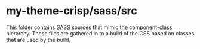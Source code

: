 # my-theme-crisp/sass/src

This folder contains SASS sources that mimic the component-class hierarchy. These files
are gathered in to a build of the CSS based on classes that are used by the build.
